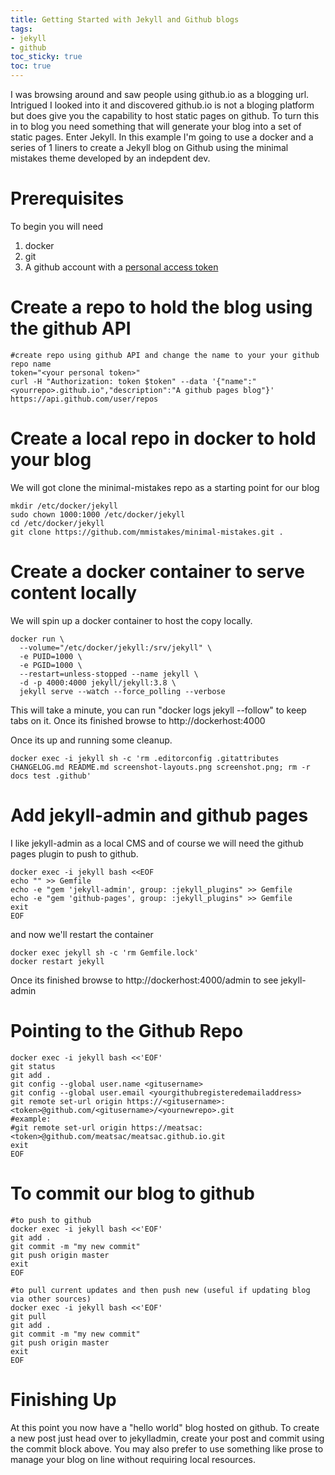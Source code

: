 ```yaml
---
title: Getting Started with Jekyll and Github blogs
tags:
- jekyll
- github
toc_sticky: true
toc: true
---
```


I was browsing around and saw people using github.io as a blogging url. Intrigued I looked into it and discovered github.io is not a bloging platform but does give you the capability to host static pages on github. To turn this in to blog you need something that will generate your blog into a set of static pages. Enter Jekyll. In this example I'm going to use a docker and a series of 1 liners to create a Jekyll blog on Github using the minimal mistakes theme developed by an indepdent dev.

# Prerequisites
To begin you will need
1. docker
2. git
3.  A github account with a [personal access token](https://docs.github.com/en/free-pro-team@latest/github/authenticating-to-github/creating-a-personal-access-token)

# Create a repo to hold the blog using the github API
```
#create repo using github API and change the name to your your github repo name
token="<your personal token>"
curl -H "Authorization: token $token" --data '{"name":"<yourrepo>.github.io","description":"A github pages blog"}' https://api.github.com/user/repos
```

# Create a local repo in docker to hold your blog
We will got clone the minimal-mistakes repo as a starting point for our blog

```
mkdir /etc/docker/jekyll
sudo chown 1000:1000 /etc/docker/jekyll
cd /etc/docker/jekyll
git clone https://github.com/mmistakes/minimal-mistakes.git .
```

# Create a docker container to serve content locally 
We will spin up a docker container to host the copy locally.

```
docker run \
  --volume="/etc/docker/jekyll:/srv/jekyll" \
  -e PUID=1000 \
  -e PGID=1000 \
  --restart=unless-stopped --name jekyll \
  -d -p 4000:4000 jekyll/jekyll:3.8 \
  jekyll serve --watch --force_polling --verbose
```

This will take a minute, you can run "docker logs jekyll --follow" to keep tabs on it.  Once its finished browse to http://dockerhost:4000

Once its up and running  some cleanup. 

```
docker exec -i jekyll sh -c 'rm .editorconfig .gitattributes CHANGELOG.md README.md screenshot-layouts.png screenshot.png; rm -r docs test .github'
```
# Add jekyll-admin and github pages
I like jekyll-admin as a local CMS and of course we will need the github pages plugin to push to github.

```
docker exec -i jekyll bash <<EOF
echo "" >> Gemfile
echo -e "gem 'jekyll-admin', group: :jekyll_plugins" >> Gemfile
echo -e "gem 'github-pages', group: :jekyll_plugins" >> Gemfile
exit
EOF
```
and now we'll restart the container
```
docker exec jekyll sh -c 'rm Gemfile.lock'
docker restart jekyll
```
Once its finished browse to http://dockerhost:4000/admin to see jekyll-admin

# Pointing to the Github Repo
```
docker exec -i jekyll bash <<'EOF'
git status
git add .
git config --global user.name <gitusername>
git config --global user.email <yourgithubregisteredemailaddress>
git remote set-url origin https://<gitusername>:<token>@github.com/<gitusername>/<yournewrepo>.git
#example:
#git remote set-url origin https://meatsac:<token>@github.com/meatsac/meatsac.github.io.git
exit
EOF
```
# To commit our blog to github
```
#to push to github
docker exec -i jekyll bash <<'EOF'
git add .
git commit -m "my new commit"
git push origin master
exit
EOF

#to pull current updates and then push new (useful if updating blog via other sources)
docker exec -i jekyll bash <<'EOF'
git pull
git add .
git commit -m "my new commit"
git push origin master
exit
EOF
```

# Finishing Up
At this point you now have a "hello world" blog hosted on github. To create a new post just head over to jekylladmin, create your post and commit using the commit block above. You may also prefer to use something like prose to manage your blog on line without requiring local resources.
